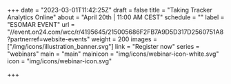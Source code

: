+++
date = "2023-03-01T11:42:25Z"
draft = false
title = "Taking Tracker Analytics Online"
about = "April 20th | 11:00 AM CEST"
schedule = ""
label = "ESOMAR EVENT"
url = "//event.on24.com/wcc/r/4195645/215005686F2FB7A9D5D317D2560751A8?partnerref=website-events"
weight = 200
images = ["/img/icons/illustration_banner.svg"]
link = "Register now"
series = "webinars"
main = "main"
mainicon = "img/icons/webinar-icon-white.svg"
icon = "img/icons/webinar-icon.svg"

+++
